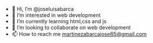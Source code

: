 - 👋 Hi, I’m @joseluisabarca
- 👀 I’m interested in web development
- 🌱 I’m currently learning html,css and js
- 💞️ I’m looking to collaborate on web development
- 📫 How to reach me martinezabarcajose65@gmail.com

<!---
joseluisabarca/joseluisabarca is a ✨ special ✨ repository because its `README.md` (this file) appears on your GitHub profile.
You can click the Preview link to take a look at your changes.
--->
